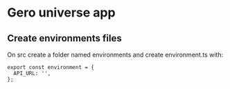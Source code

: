 # Gero universe app

## Create environments files

On src create a folder named environments and create environment.ts with:

```
export const environment = {
  API_URL: '',
};

```
